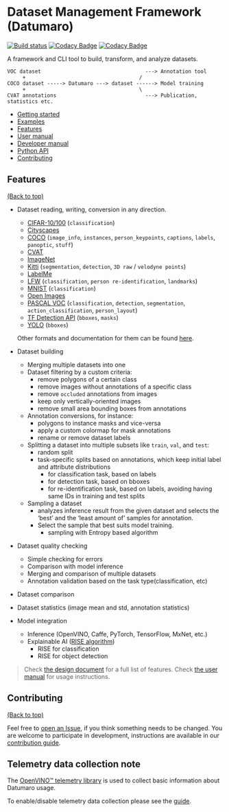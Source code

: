 # Dataset Management Framework (Datumaro)

[![Build status](https://github.com/openvinotoolkit/datumaro/actions/workflows/health_check.yml/badge.svg)](https://github.com/openvinotoolkit/datumaro/actions/workflows/health_check.yml)
[![Codacy Badge](https://api.codacy.com/project/badge/Grade/759d2d873b59495aa3d3f8c51b786246)](https://app.codacy.com/gh/openvinotoolkit/datumaro?utm_source=github.com&utm_medium=referral&utm_content=openvinotoolkit/datumaro&utm_campaign=Badge_Grade_Dashboard)
[![Codacy Badge](https://app.codacy.com/project/badge/Coverage/9511b691ff134e739ea6fc524f7cc760)](https://www.codacy.com/gh/openvinotoolkit/datumaro?utm_source=github.com&utm_medium=referral&utm_content=openvinotoolkit/datumaro&utm_campaign=Badge_Coverage)

A framework and CLI tool to build, transform, and analyze datasets.

<!--lint disable fenced-code-flag-->
```
VOC dataset                                  ---> Annotation tool
     +                                     /
COCO dataset -----> Datumaro ---> dataset ------> Model training
     +                                     \
CVAT annotations                             ---> Publication, statistics etc.
```
<!--lint enable fenced-code-flag-->

- [Getting started](https://openvinotoolkit.github.io/datumaro/docs/getting_started)
- [Examples](https://openvinotoolkit.github.io/datumaro/docs/getting_started/#examples)
- [Features](#features)
- [User manual](https://openvinotoolkit.github.io/datumaro/docs/user-manual)
- [Developer manual](https://openvinotoolkit.github.io/datumaro/api)
- [Python API](https://openvinotoolkit.github.io/datumaro/docs/python-api)
- [Contributing](#contributing)

## Features

[(Back to top)](#dataset-management-framework-datumaro)

- Dataset reading, writing, conversion in any direction.
  - [CIFAR-10/100](https://www.cs.toronto.edu/~kriz/cifar.html) (`classification`)
  - [Cityscapes](https://www.cityscapes-dataset.com/)
  - [COCO](http://cocodataset.org/#format-data) (`image_info`, `instances`, `person_keypoints`,
    `captions`, `labels`, `panoptic`, `stuff`)
  - [CVAT](https://openvinotoolkit.github.io/cvat/docs/manual/advanced/xml_format)
  - [ImageNet](http://image-net.org/)
  - [Kitti](http://www.cvlibs.net/datasets/kitti/index.php) (`segmentation`, `detection`,
    `3D raw` / `velodyne points`)
  - [LabelMe](http://labelme.csail.mit.edu/Release3.0)
  - [LFW](http://vis-www.cs.umass.edu/lfw/) (`classification`, `person re-identification`,
    `landmarks`)
  - [MNIST](http://yann.lecun.com/exdb/mnist/) (`classification`)
  - [Open Images](https://storage.googleapis.com/openimages/web/download.html)
  - [PASCAL VOC](http://host.robots.ox.ac.uk/pascal/VOC/voc2012/htmldoc/index.html)
    (`classification`, `detection`, `segmentation`, `action_classification`, `person_layout`)
  - [TF Detection API](https://github.com/tensorflow/models/blob/master/research/object_detection/g3doc/using_your_own_dataset.md)
    (`bboxes`, `masks`)
  - [YOLO](https://github.com/AlexeyAB/darknet#how-to-train-pascal-voc-data) (`bboxes`)

  Other formats and documentation for them can be found [here](https://openvinotoolkit.github.io/datumaro/docs/user-manual/supported_formats).
- Dataset building
  - Merging multiple datasets into one
  - Dataset filtering by a custom criteria:
    - remove polygons of a certain class
    - remove images without annotations of a specific class
    - remove `occluded` annotations from images
    - keep only vertically-oriented images
    - remove small area bounding boxes from annotations
  - Annotation conversions, for instance:
    - polygons to instance masks and vice-versa
    - apply a custom colormap for mask annotations
    - rename or remove dataset labels
  - Splitting a dataset into multiple subsets like `train`, `val`, and `test`:
    - random split
    - task-specific splits based on annotations,
      which keep initial label and attribute distributions
      - for classification task, based on labels
      - for detection task, based on bboxes
      - for re-identification task, based on labels,
        avoiding having same IDs in training and test splits
  - Sampling a dataset
    - analyzes inference result from the given dataset
      and selects the ‘best’ and the ‘least amount of’ samples for annotation.
    - Select the sample that best suits model training.
      - sampling with Entropy based algorithm
- Dataset quality checking
  - Simple checking for errors
  - Comparison with model inference
  - Merging and comparison of multiple datasets
  - Annotation validation based on the task type(classification, etc)
- Dataset comparison
- Dataset statistics (image mean and std, annotation statistics)
- Model integration
  - Inference (OpenVINO, Caffe, PyTorch, TensorFlow, MxNet, etc.)
  - Explainable AI ([RISE algorithm](https://arxiv.org/abs/1806.07421))
    - RISE for classification
    - RISE for object detection

> Check
  [the design document](https://openvinotoolkit.github.io/datumaro/docs/design)
  for a full list of features.
> Check
  [the user manual](https://openvinotoolkit.github.io/datumaro/docs/user-manual)
  for usage instructions.

## Contributing

[(Back to top)](#dataset-management-framework-datumaro)

Feel free to
[open an Issue](https://github.com/openvinotoolkit/datumaro/issues/new), if you
think something needs to be changed. You are welcome to participate in
development, instructions are available in our
[contribution guide](https://openvinotoolkit.github.io/datumaro/docs/contributing).


## Telemetry data collection note

The [OpenVINO™ telemetry library](https://github.com/openvinotoolkit/telemetry/)
is used to collect basic information about Datumaro usage.

To enable/disable telemetry data collection please see the
[guide](https://openvinotoolkit.github.io/datumaro/docs/user-manual/how_to_control_tm_data_collection/).
